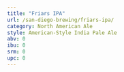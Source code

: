 ```yaml
---
title: "Friars IPA"
url: /san-diego-brewing/friars-ipa/
category: North American Ale
style: American-Style India Pale Ale
abv: 0
ibu: 0
srm: 0
upc: 0
---
```


